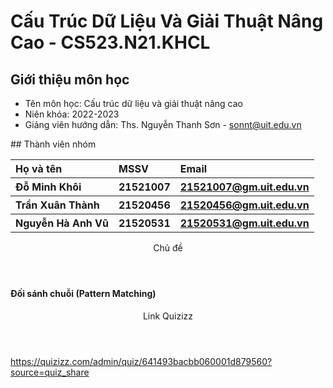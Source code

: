 # Cấu Trúc Dữ Liệu Và Giải Thuật Nâng Cao - CS523.N21.KHCL
## Giới thiệu môn học
<ul>
<li>Tên môn học: Cấu trúc dữ liệu và giải thuật nâng cao</li>
<li>Niên khóa: 2022-2023</li>
<li>Giảng viên hướng dẫn: Ths. Nguyễn Thanh Sơn - <a href="sonnt@uit.edu.vn" >sonnt@uit.edu.vn</a></li>
</ul>
## Thành viên nhóm
<table>
  <tr>
    <th align="left"> Họ và tên </th>
    <th align="left"> MSSV </th>
    <th align="left"> Email </th>
  </tr>
  <tr>
    <th align="left"> Đỗ Minh Khôi </th>
    <th align="left"> 21521007 </th>
    <th align="left"> <a href="21521007@gm.uit.edu.vn" >21521007@gm.uit.edu.vn</a> </th>
  </tr>
  <tr>
    <th align="left"> Trần Xuân Thành </th>
    <th align="left"> 21520456 </th>
    <th align="left"> <a href="21520456@gm.uit.edu.vn" >21520456@gm.uit.edu.vn</a> </th>
  </tr>
  <tr>
    <th align="left"> Nguyễn Hà Anh Vũ </th>
    <th align="left"> 21520531 </th>
    <th align="left"> <a href="21520531@gm.uit.edu.vn" >21520531@gm.uit.edu.vn</a> </th>
  </tr>
</table>
<header> Chủ đề </header>
<body>
<h4> Đối sánh chuỗi (Pattern Matching) </h4>
</body>
<header> Link Quizizz </header>
<body>
<a href="https://quizizz.com/admin/quiz/641493bacbb060001d879560?source=quiz_share" >https://quizizz.com/admin/quiz/641493bacbb060001d879560?source=quiz_share</a>
</body>
